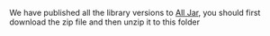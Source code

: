 We have published all the library versions to [All Jar](https://www.kaggle.com/datasets/visionversion/all-jar-and-decompiled-script-for-vision), you should first download the zip file and then unzip it to this folder